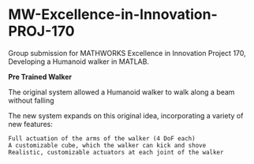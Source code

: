# MW-Excellence-in-Innovation-PROJ-170
Group submission for MATHWORKS Excellence in Innovation Project 170, Developing a Humanoid walker in MATLAB. 


**Pre Trained Walker**

The original system allowed a Humanoid walker to walk along a beam without falling

The new system expands on this original idea, incorporating a variety of new features:

	Full actuation of the arms of the walker (4 DoF each)
	A customizable cube, which the walker can kick and shove
	Realistic, customizable actuators at each joint of the walker
	
	
	
	
